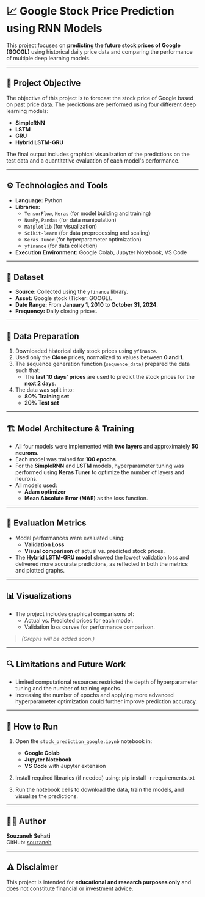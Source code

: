 # 📈 Google Stock Price Prediction using RNN Models

This project focuses on **predicting the future stock prices of Google (GOOGL)** using historical daily price data and comparing the performance of multiple deep learning models.

---

## 🎯 Project Objective

The objective of this project is to forecast the stock price of Google based on past price data. The predictions are performed using four different deep learning models:

- **SimpleRNN**
- **LSTM**
- **GRU**
- **Hybrid LSTM-GRU**

The final output includes graphical visualization of the predictions on the test data and a quantitative evaluation of each model's performance.

---

## ⚙️ Technologies and Tools

- **Language:** Python
- **Libraries:** 
  - `TensorFlow`, `Keras` (for model building and training)
  - `NumPy`, `Pandas` (for data manipulation)
  - `Matplotlib` (for visualization)
  - `Scikit-learn` (for data preprocessing and scaling)
  - `Keras Tuner` (for hyperparameter optimization)
  - `yfinance` (for data collection)
- **Execution Environment:** Google Colab, Jupyter Notebook, VS Code

---

## 📅 Dataset

- **Source:** Collected using the `yfinance` library.
- **Asset:** Google stock (Ticker: GOOGL).
- **Date Range:** From **January 1, 2010** to **October 31, 2024**.
- **Frequency:** Daily closing prices.

---

## 🔄 Data Preparation

1. Downloaded historical daily stock prices using `yfinance`.
2. Used only the **Close** prices, normalized to values between **0 and 1**.
3. The sequence generation function (`sequence_data`) prepared the data such that:
   - The **last 10 days' prices** are used to predict the stock prices for the **next 2 days**.
4. The data was split into:
   - **80% Training set**
   - **20% Test set**

---

## 🏗️ Model Architecture & Training

- All four models were implemented with **two layers** and approximately **50 neurons**.
- Each model was trained for **100 epochs**.
- For the **SimpleRNN** and **LSTM** models, hyperparameter tuning was performed using **Keras Tuner** to optimize the number of layers and neurons.
- All models used:
  - **Adam optimizer**
  - **Mean Absolute Error (MAE)** as the loss function.

---

## 📏 Evaluation Metrics

- Model performances were evaluated using:
  - **Validation Loss**
  - **Visual comparison** of actual vs. predicted stock prices.
- The **Hybrid LSTM-GRU model** showed the lowest validation loss and delivered more accurate predictions, as reflected in both the metrics and plotted graphs.

---

## 📊 Visualizations

- The project includes graphical comparisons of:
  - Actual vs. Predicted prices for each model.
  - Validation loss curves for performance comparison.

> *(Graphs will be added soon.)*

---

## 🔍 Limitations and Future Work

- Limited computational resources restricted the depth of hyperparameter tuning and the number of training epochs.
- Increasing the number of epochs and applying more advanced hyperparameter optimization could further improve prediction accuracy.

---

## 🚀 How to Run

1. Open the `stock_prediction_google.ipynb` notebook in:
   - **Google Colab**
   - **Jupyter Notebook**
   - **VS Code** with Jupyter extension
2. Install required libraries (if needed) using:
pip install -r requirements.txt


3. Run the notebook cells to download the data, train the models, and visualize the predictions.

---

## 👩‍💻 Author

**Souzaneh Sehati**  
GitHub: [souzaneh](https://github.com/souzaneh)

---

## ⚠️ Disclaimer

This project is intended for **educational and research purposes only** and does not constitute financial or investment advice.


